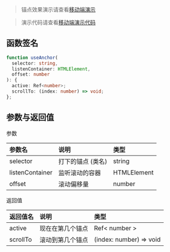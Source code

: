 > 锚点效果演示请查看[移动端演示](https://tuzilow.github.io/bar-ui)

> 演示代码请查看[移动端演示代码](https://github.com/Tuzilow/bar-ui/blob/main/src/views/example.vue)

## 函数签名

```typescript
function useAnchor(
  selector: string,
  listenContainer: HTMLElement,
  offset: number
): {
  active: Ref<number>;
  scrollTo: (index: number) => void;
};
```

## 参数与返回值

参数

| 参数名          | 说明              | 类型        |
| :-------------- | :---------------- | :---------- |
| selector        | 打下的锚点 (类名) | string      |
| listenContainer | 监听滚动的容器    | HTMLElement |
| offset          | 滚动偏移量        | number      |

返回值

| 返回值名 | 说明             | 类型                    |
| :------- | :--------------- | :---------------------- |
| active   | 现在在第几个锚点 | Ref< number >           |
| scrollTo | 滚动到第几个锚点 | (index: number) => void |

